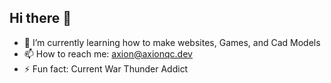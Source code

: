 ## Hi there 👋





- 🌱 I’m currently learning how to make websites, Games, and Cad Models
- 📫 How to reach me: axion@axionqc.dev
- ⚡ Fun fact: Current War Thunder Addict
